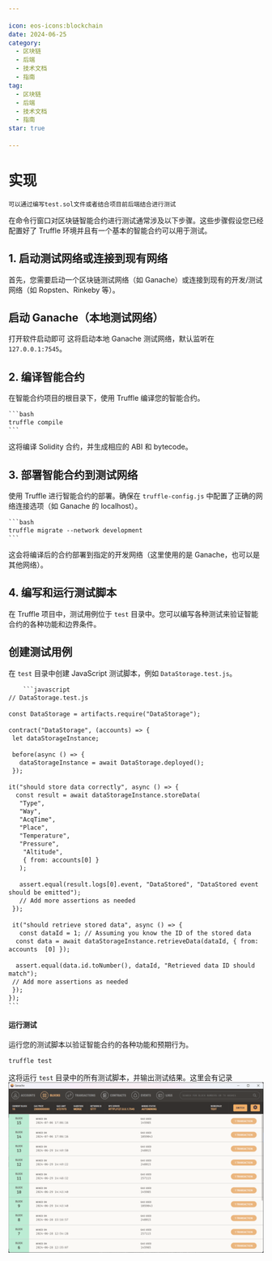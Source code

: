```yaml
---

icon: eos-icons:blockchain  
date: 2024-06-25  
category:  
  - 区块链  
  - 后端  
  - 技术文档  
  - 指南  
tag:  
  - 区块链  
  - 后端  
  - 技术文档  
  - 指南  
star: true  

---
```

# 实现

    可以通过编写test.sol文件或者结合项目前后端结合进行测试

在命令行窗口对区块链智能合约进行测试通常涉及以下步骤。这些步骤假设您已经配置好了 Truffle 环境并且有一个基本的智能合约可以用于测试。

## 1. 启动测试网络或连接到现有网络

首先，您需要启动一个区块链测试网络（如 Ganache）或连接到现有的开发/测试网络（如 Ropsten、Rinkeby 等）。

## 启动 Ganache（本地测试网络）

打开软件启动即可
这将启动本地 Ganache 测试网络，默认监听在 `127.0.0.1:7545`。

## 2. 编译智能合约

在智能合约项目的根目录下，使用 Truffle 编译您的智能合约。

    ```bash
    truffle compile
    ```

这将编译 Solidity 合约，并生成相应的 ABI 和 bytecode。

## 3. 部署智能合约到测试网络

使用 Truffle 进行智能合约的部署。确保在 `truffle-config.js` 中配置了正确的网络连接选项（如 Ganache 的 localhost）。

    ```bash
    truffle migrate --network development
    ```

这会将编译后的合约部署到指定的开发网络（这里使用的是 Ganache，也可以是其他网络）。

## 4. 编写和运行测试脚本

在 Truffle 项目中，测试用例位于 `test` 目录中。您可以编写各种测试来验证智能合约的各种功能和边界条件。

## 创建测试用例

在 `test` 目录中创建 JavaScript 测试脚本，例如 `DataStorage.test.js`。

        ```javascript
    // DataStorage.test.js

    const DataStorage = artifacts.require("DataStorage");

    contract("DataStorage", (accounts) => {
     let dataStorageInstance;

     before(async () => {
       dataStorageInstance = await DataStorage.deployed();
     });

    it("should store data correctly", async () => {
      const result = await dataStorageInstance.storeData(
       "Type",
       "Way",
       "AcqTime",
       "Place",
       "Temperature",
       "Pressure",
        "Altitude",
        { from: accounts[0] }
       );

       assert.equal(result.logs[0].event, "DataStored", "DataStored event should be emitted");
       // Add more assertions as needed
     });

     it("should retrieve stored data", async () => {
       const dataId = 1; // Assuming you know the ID of the stored data
      const data = await dataStorageInstance.retrieveData(dataId, { from: accounts  [0] });

      assert.equal(data.id.toNumber(), dataId, "Retrieved data ID should match");
     // Add more assertions as needed
     });
    });
    ```

#### 运行测试

运行您的测试脚本以验证智能合约的各种功能和预期行为。

```bash
truffle test
```

这将运行 `test` 目录中的所有测试脚本，并输出测试结果。这里会有记录
![测试结果](/blockchain/4.png)
